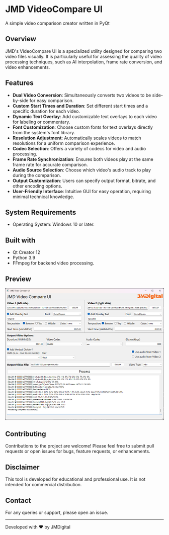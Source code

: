 # JMD VideoCompare UI
 A simple video comparison creator written in PyQt
 
## Overview
JMD's VideoCompare UI is a specialized utility designed for comparing two video files visually. It is particularly useful for assessing the quality of video processing techniques, such as AI interpolation, frame rate conversion, and video enhancements.

## Features
- **Dual Video Conversion**: Simultaneously converts two videos to be side-by-side for easy comparison.
- **Custom Start Times and Duration**: Set different start times and a specific duration for each video.
- **Dynamic Text Overlay**: Add customizable text overlays to each video for labeling or commentary.
- **Font Customization**: Choose custom fonts for text overlays directly from the system's font library.
- **Resolution Adjustment**: Automatically scales videos to match resolutions for a uniform comparison experience.
- **Codec Selection**: Offers a variety of codecs for video and audio processing.
- **Frame Rate Synchronization**: Ensures both videos play at the same frame rate for accurate comparison.
- **Audio Source Selection**: Choose which video's audio track to play during the comparison.
- **Output Customization**: Users can specify output format, bitrate, and other encoding options.
- **User-Friendly Interface**: Intuitive GUI for easy operation, requiring minimal technical knowledge.

## System Requirements
- Operating System: Windows 10 or later.

## Built with
- Qt Creator 12
- Python 3.9
- FFmpeg for backend video processing.

## Preview
![Preview of Video Comparison Tool](preview.png)

## Contributing
Contributions to the project are welcome! Please feel free to submit pull requests or open issues for bugs, feature requests, or enhancements.

## Disclaimer
This tool is developed for educational and professional use. It is not intended for commercial distribution.

## Contact
For any queries or support, please open an issue.

---

Developed with ❤️ by JMDigital
